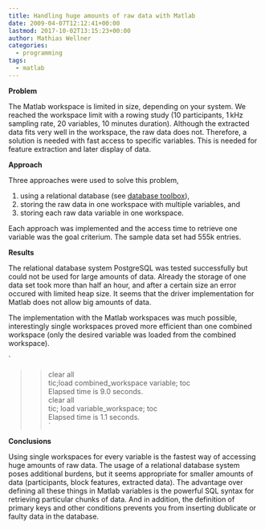 ```yaml
---
title: Handling huge amounts of raw data with Matlab
date: 2009-04-07T12:12:41+00:00
lastmod: 2017-10-02T13:15:23+00:00
author: Mathias Wellner
categories:
  - programming
tags:
  - matlab
---
```

**Problem**

The Matlab workspace is limited in size, depending on your system. We reached the workspace limit with a rowing study (10 participants, 1&thinsp;kHz sampling rate, 20 variables, 10 minutes duration). Although the extracted data fits very well in the workspace, the raw data does not. Therefore, a solution is needed with fast access to specific variables. This is needed for feature extraction and later display of data.

**Approach**

Three approaches were used to solve this problem,

  1. using a relational database (see [database toolbox](http://www.mathworks.com/products/database/)),
  2. storing the raw data in one workspace with multiple variables, and
  3. storing each raw data variable in one workspace.

Each approach was implemented and the access time to retrieve one variable was the goal criterium. The sample data set had 555k entries.

**Results**

The relational database system PostgreSQL was tested successfully but could not be used for large amounts of data. Already the storage of one data set took more than half an hour, and after a certain size an error occured with limited heap size. It seems that the driver implementation for Matlab does not allow big amounts of data.

The implementation with the Matlab workspaces was much possible, interestingly single workspaces proved more efficient than one combined workspace (only the desired variable was loaded from the combined workspace).

`<br />
>> clear all<br />
>> tic;load combined_workspace variable; toc<br />
Elapsed time is 9.0 seconds.<br />
>> clear all<br />
>> tic; load variable_workspace; toc<br />
Elapsed time is 1.1 seconds.<br />
` 

**Conclusions**

Using single workspaces for every variable is the fastest way of accessing huge amounts of raw data. The usage of a relational database system poses additional burdens, but it seems appropriate for smaller amounts of data (participants, block features, extracted data). The advantage over defining all these things in Matlab variables is the powerful SQL syntax for retrieving particular chunks of data. And in addition, the definition of primary keys and other conditions prevents you from inserting dublicate or faulty data in the database.
